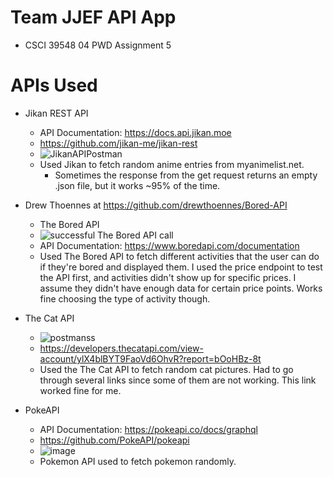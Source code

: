 # Team JJEF API App
- CSCI 39548 04 PWD Assignment 5

# APIs Used
- Jikan REST API
  - API Documentation: https://docs.api.jikan.moe
  - https://github.com/jikan-me/jikan-rest
  - ![JikanAPIPostman](https://github.com/johnzhou1210/JJEFAPIApp/assets/83607969/c0c198de-c41b-489f-aaf2-812e896c09c0)
  - Used Jikan to fetch random anime entries from myanimelist.net.
      - Sometimes the response from the get request returns an empty .json file, but it works ~95% of the time.

- Drew Thoennes at https://github.com/drewthoennes/Bored-API
  - The Bored API
  - ![successful The Bored API call](https://github.com/johnzhou1210/JJEFAPIApp/assets/143558707/4cfcd4d4-3f62-4ef7-a992-27896b2b009e)
  - API Documentation: https://www.boredapi.com/documentation
  - Used The Bored API to fetch different activities that the user can do if they're bored and displayed them. I used the price endpoint to test the API first, and activities didn't show up for specific prices. I assume they didn't have enough data for certain price points. Works fine choosing the type of activity though.


- The Cat API
  - ![postmanss](https://github.com/johnzhou1210/JJEFAPIApp/assets/80719003/91c5911e-3999-4d7a-9c10-838ff3f9f9eb)
  - https://developers.thecatapi.com/view-account/ylX4blBYT9FaoVd6OhvR?report=bOoHBz-8t
  - Used the The Cat API to fetch random cat pictures. Had to go through several links since some of them are not working. This link worked fine for me.
 
- PokeAPI
  - API Documentation: https://pokeapi.co/docs/graphql
  - https://github.com/PokeAPI/pokeapi
  - ![image](https://github.com/johnzhou1210/JJEFAPIApp/assets/73344661/cea6949e-a732-4819-bfea-215394af0a9e)
  - Pokemon API used to fetch pokemon randomly.
